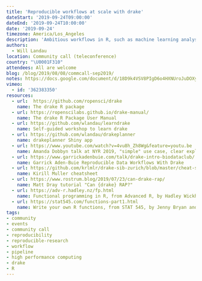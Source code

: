 ```yaml
---
title: 'Reproducible workflows at scale with drake'
dateStart: '2019-09-24T09:00:00'
dateEnd: '2019-09-24T10:00:00'
date: '2019-09-24'
timezone: America/Los_Angeles
description: 'Ambitious workflows in R, such as machine learning analyses, can be difficult to manage. A single round of computation can take several hours to complete, and routine updates to the code and data tend to invalidate hard-earned results. You can enhance the maintainability, hygiene, speed, scale, and reproducibility of such projects with the drake R package. drake resolves the dependency structure of your analysis pipeline, skips tasks that are already up to date, executes the rest with optional distributed computing, and organizes the output so you rarely have to think about data files. This talk demonstrates how to create and maintain a realistic machine learning project using drake-powered automation.'
authors:
  - Will Landau
location: Community call (teleconference)
country: "\U0001F310"
attendees: All are welcome
blog: /blog/2019/08/08/commcall-sep2019/
notes: https://docs.google.com/document/d/18D9k4VSV8PIgD6o4HXNUroJuDOXyS-IUCVYlzuOVNWw/edit?usp=sharing
vimeo:
  - id: '362383350'
resources:
  - url:  https://github.com/ropensci/drake
    name: The drake R package 
  - url: https://ropenscilabs.github.io/drake-manual/
    name: The drake R Package User Manual
  - url: https://github.com/wlandau/learndrake
    name: Self-guided workshop to learn drake
  - url: https://github.com/wlandau/drakeplanner
    name: drakeplanner Shiny app
  - url: https://www.youtube.com/watch?v=4vu8h_Zh8Wg&feature=youtu.be
    name: Amanda Dobbyn talk at NYR 2019, "simple" use case, clear explanation
  - url: https://www.garrickadenbuie.com/talk/drake-intro-biodataclub/
    name: Garrick Aden-Buie Reproducible Data Workflows With Drake  
  - url: https://github.com/krlmlr/drake-sib-zurich/blob/master/cheat-sheet.pdf
    name: Kirill Muller cheatsheet  
  - url: https://www.rostrum.blog/2019/07/23/can-drake-rap/
    name: Matt Dray tutorial "Can {drake} RAP?"  
  - url: https://adv-r.hadley.nz/fp.html
    name: Functional programming in R, from Advanced R, by Hadley Wickham
  - url: https://stat545.com/functions-part1.html
    name: Write your own R functions, from STAT 545, by Jenny Bryan and course TAs 
tags:
- community
- events
- community call
- reproducibility
- reproducible-research
- workflow
- pipeline
- high performance computing
- drake
- R
---
```

